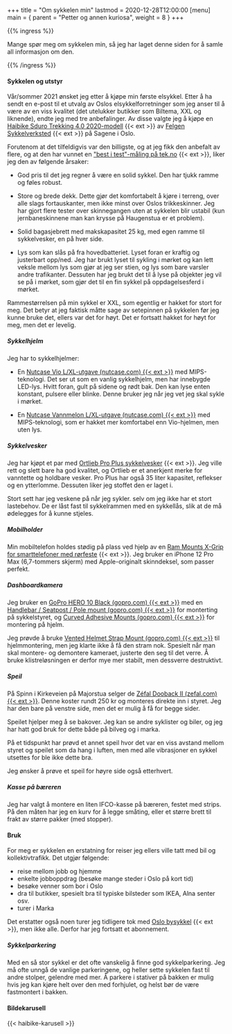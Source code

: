 +++
title = "Om sykkelen min"
lastmod = 2020-12-28T12:00:00
[menu]
main = { parent = "Petter og annen kuriosa", weight = 8 }
+++

{{% ingress %}}

Mange spør meg om sykkelen min, så jeg har laget denne siden for å samle all informasjon om den.

{{% /ingress %}}

#### Sykkelen og utstyr

Vår/sommer 2021 ønsket jeg etter å kjøpe min første elsykkel. Etter å ha sendt en e-post til
et utvalg av Oslos
elsykkelforretninger som jeg anser til å være av en viss kvalitet
(det utelukker butikker som Biltema, XXL
og liknende),
endte jeg med tre anbefalinger. Av disse valgte jeg å kjøpe en
[Haibike Sduro Trekking 4.0 2020-modell][haibike] {{< ext >}}
av [Felgen Sykkelverksted][felgen] {{< ext >}} på Sagene i Oslo.

Forutenom at det tilfeldigvis var den billigste, og at jeg fikk den anbefalt av flere, og
at den har vunnet en ["best i test"-måling på tek.no][tek.no] {{< ext >}},
liker jeg den av følgende årsaker:

- God pris til det jeg regner å være en solid sykkel. Den har tjukk ramme og føles robust.

- Store og brede dekk. Dette gjør det komfortabelt å kjøre i terreng, over alle slags
fortauskanter, men ikke minst over Oslos trikkeskinner. Jeg har gjort flere tester over
skinnegangen uten at sykkelen blir ustabil (kun jernbaneskinnene man kan krysse på Haugenstua er et problem).

- Solid bagasjebrett med makskapasitet 25 kg, med egen ramme til sykkelvesker, en på hver
side.

- Lys som kan slås på fra hovedbatteriet. Lyset foran er kraftig og justerbart opp/ned.
Jeg har brukt lyset til sykling i mørket og kan lett veksle mellom lys som gjør at jeg ser
stien, og lys som bare varsler andre trafikanter. Dessuten har jeg brukt det til å lyse på
objekter jeg vil se på i mørket, som gjør det til en fin sykkel på oppdagelsesferd i mørket.

Rammestørrelsen på min sykkel er XXL, som egentlig er hakket for stort for meg. Det betyr at jeg
faktisk måtte sage av setepinnen på sykkelen før jeg kunne bruke det, ellers var det for høyt.
Det er fortsatt hakket for høyt for meg, men det er levelig.

##### Sykkelhjelm

Jeg har to sykkelhjelmer:

- En [Nutcase Vio L/XL-utgave (nutcase.com) {{< ext >}}][nutcase-vio] med MIPS-teknologi.
Det ser ut som en vanlig sykkelhjelm, men har
innebygde LED-lys. Hvitt foran, gult på sidene og rødt bak. Den kan lyse enten konstant,
pulsere eller blinke. Denne bruker jeg når jeg vet jeg skal sykle i mørket.

- En [Nutcase Vannmelon L/XL-utgave (nutcase.com) {{< ext >}}][nutcase-watermelon] med
MIPS-teknologi, som er hakket mer komfortabel enn Vio-hjelmen, men uten lys.

##### Sykkelvesker

Jeg har kjøpt et par med [Ortlieb Pro Plus sykkelvesker][ortlieb] {{< ext >}}.
Jeg ville rett og slett bare ha god
kvalitet, og Ortlieb er et anerkjent merke for vanntette og holdbare vesker. Pro Plus har også
35 liter kapasitet, reflekser og en ytterlomme. Dessuten liker jeg stoffet den er laget i.

Stort sett har jeg veskene på når jeg sykler. selv om jeg ikke har et stort lastebehov. De er
låst fast til sykkelrammen med en sykkellås, slik at de må ødelegges for å kunne stjeles.

##### Mobilholder

Min mobiltelefon holdes stødig på plass ved hjelp av en
[Ram Mounts X-Grip for smarttelefoner med rørfeste][rammount] {{< ext >}}. Jeg bruker en
iPhone 12 Pro Max (6,7-tommers skjerm) med Apple-originalt skinndeksel, som passer perfekt.

##### Dashboardkamera

Jeg bruker en [GoPro HERO 10 Black (gopro.com) {{< ext >}}][gopro1] med en
[Handlebar / Seatpost / Pole mount (gopro.com) {{< ext >}}][gopro2] for monterting på sykkelstyret, og
[Curved Adhesive Mounts (gopro.com) {{< ext >}}][gopro3] for montering på hjelm.

Jeg prøvde å bruke [Vented Helmet Strap Mount (gopro.com) {{< ext >}}][gopro4] til
hjelmmontering, men jeg klarte ikke å få den stram nok. Spesielt når man skal montere-
og demontere kameraet, justerte den seg til det verre. Å bruke klistreløsningen
er derfor mye mer stabilt, men dessverre destruktivt.

##### Speil

På Spinn i Kirkeveien på Majorstua selger
de [Zéfal Dooback II (zefal.com) {{< ext >}}][zefal]. Denne koster rundt 250 kr og
monteres direkte inn i styret. Jeg har den bare på venstre side, men det er mulig å få
for begge sider.

Speilet hjelper meg å se bakover. Jeg kan se andre syklister og biler, og jeg har hatt
god bruk for dette både på bilveg og i marka.

På et tidspunkt har prøvd et annet speil hvor det var en viss avstand mellom styret
og speilet som da
hang i luften, men med alle vibrasjoner en sykkel utsettes for ble ikke dette bra.

Jeg ønsker å prøve et speil for høyre side også etterhvert.

##### Kasse på bæreren

Jeg har valgt å montere en liten IFCO-kasse på bæreren, festet med strips. På den måten
har jeg en kurv for å legge småting, eller et større brett til frakt av større pakker
(med stopper).

#### Bruk

For meg er sykkelen en erstatning for reiser jeg ellers ville tatt med bil og kollektivtrafikk.
Det utgjør følgende:

- reise mellom jobb og hjemme
- enkelte jobboppdrag (besøke mange steder i Oslo på kort tid)
- besøke venner som bor i Oslo
- dra til butikker, spesielt bra til typiske bilsteder som IKEA, Alna senter osv.
- turer i Marka

Det erstatter også noen turer jeg tidligere tok med [Oslo bysykkel][oslobysykkel] {{< ext >}},
men ikke alle. Derfor har jeg fortsatt et abonnement.

##### Sykkelparkering

Med en så stor sykkel er det ofte vanskelig å finne god sykkelparkering.
Jeg må ofte unngå de vanlige parkeringene, og heller sette sykkelen fast til
andre stolper, gelendre med mer. Å parkere i stativer på bakken er mulig hvis jeg kan kjøre helt
over den med forhjulet, og helst bør de være fastmontert i bakken.

#### Bildekarusell

{{< haibike-karusell >}}

[haibike]: https://www.haibike.com/gb/en/electric-bikes/electric-trekking-bikes/sduro-trekking-40-gb1217?id=45315144
[felgen]: https://www.felgen.no
[tek.no]: https://www.tek.no/samletest/i/lA2Azy/elsykler-2020
[nutcase-vio]: https://eu.nutcasehelmets.com/collections/vio/products/copy-of-vio-navy-w-mips-matte-light?variant=33104484696173
[nutcase-watermelon]: https://nutcasehelmets.com/blogs/news/watermelonhelmet
[ortlieb]: https://www.ortlieb.com/en_us/back-roller-pro-plus+F5252
[oslobysykkel]: https://oslobysykkel.no
[rammount]: https://www.clasohlson.com/no/Ram-Mounts-X-grip-Tough-Claw,-r&oslash;rfeste-for-styremontering/p/38-8196
[gopro1]: https://gopro.com/en/us/shop/cameras/hero10-black/CHDHX-101-master.html?option-id=CHDRB-101-master
[gopro2]: https://gopro.com/en/us/shop/mounts-accessories/handlebar-seatpost-pole-mount/AGTSM-001.html
[gopro3]: https://gopro.com/en/no/shop/mounts-accessories/curved-plus-flat-adhesive-mounts/AACFT-001.html
[gopro4]: https://gopro.com/en/us/shop/mounts-accessories/head-strap-plus-quickclip/ACHOM-001.html
[zefal]: https://www.zefal.com/en/mirrors/426-317-dooback-ii.html#/81-model-left
